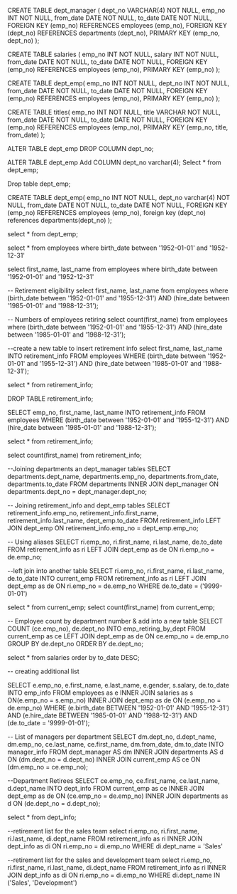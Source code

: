 CREATE TABLE dept_manager (
dept_no VARCHAR(4) NOT NULL,
    emp_no INT NOT NULL,
    from_date DATE NOT NULL,
    to_date DATE NOT NULL,
FOREIGN KEY (emp_no) REFERENCES employees (emp_no),
FOREIGN KEY (dept_no) REFERENCES departments (dept_no),
    PRIMARY KEY (emp_no, dept_no)
);

CREATE TABLE salaries (
	emp_no INT NOT NULL,
	salary INT NOT NULL, 
	from_date DATE NOT NULL,
	to_date DATE NOT NULL,
	FOREIGN KEY (emp_no) REFERENCES employees (emp_no),
	PRIMARY KEY (emp_no)
);

CREATE TABLE dept_emp(
	emp_no INT NOT NULL,
	dept_no INT NOT NULL,
	from_date DATE NOT NULL,
	to_date DATE NOT NULL,
	FOREIGN KEY (emp_no) REFERENCES employees (emp_no),
	PRIMARY KEY (emp_no)
);

CREATE TABLE titles(
	emp_no INT NOT NULL,
	title VARCHAR NOT NULL,
	from_date DATE NOT NULL,
	to_date DATE NOT NULL,
	FOREIGN KEY (emp_no) REFERENCES employees (emp_no),
	PRIMARY KEY (emp_no, title, from_date)
);

ALTER TABLE dept_emp
DROP COLUMN dept_no;

ALTER TABLE dept_emp
Add COLUMN dept_no varchar(4);
Select * from dept_emp;

Drop table dept_emp;


CREATE TABLE dept_emp(
	emp_no INT NOT NULL,
	dept_no varchar(4) NOT NULL,
	from_date DATE NOT NULL,
	to_date DATE NOT NULL,
	FOREIGN KEY (emp_no) REFERENCES employees (emp_no),
	foreign key (dept_no) references departments(dept_no)
);

select * from dept_emp;

select * from employees 
where birth_date between '1952-01-01' and '1952-12-31'

select first_name, last_name from employees 
where birth_date between '1952-01-01' and '1952-12-31'


-- Retirement eligibility
select first_name, last_name from employees
where (birth_date between '1952-01-01' and '1955-12-31') 
AND (hire_date between '1985-01-01' and '1988-12-31');


-- Numbers of employees retiring
select count(first_name) from employees
where (birth_date between '1952-01-01' and '1955-12-31') 
AND (hire_date between '1985-01-01' and '1988-12-31');

--create a new table to insert retirement info
select first_name, last_name INTO retirement_info FROM employees
WHERE (birth_date between '1952-01-01' and '1955-12-31') AND
(hire_date between '1985-01-01' and '1988-12-31');

select * from retirement_info;

DROP TABLE retirement_info; 

SELECT emp_no, first_name, last_name INTO retirement_info
FROM employees WHERE (birth_date between '1952-01-01' and '1955-12-31') AND
(hire_date between '1985-01-01' and '1988-12-31');

select * from retirement_info;

select count(first_name) from retirement_info;

--Joining departments an dept_manager tables
SELECT departments.dept_name,
	   departments.emp_no,
	   departments.from_date,
	   departments.to_date
FROM departments INNER JOIN dept_manager 
ON departments.dept_no = dept_manager.dept_no;

-- Joining retirement_info and dept_emp tables
SELECT retirement_info.emp_no,
	   retirement_info.first_name,
	   retirement_info.last_name,
	   dept_emp.to_date
FROM retirement_info LEFT JOIN dept_emp
ON retirement_info.emp_no = dept_emp.emp_no;

-- Using aliases
SELECT ri.emp_no,
	   ri.first_name,
	   ri.last_name,
	   de.to_date
FROM retirement_info as ri LEFT JOIN dept_emp as de
ON ri.emp_no = de.emp_no;

--left join into another table
SELECT ri.emp_no,
	   ri.first_name,
	   ri.last_name,
	   de.to_date
INTO current_emp
FROM retirement_info as ri LEFT JOIN dept_emp as de 
ON ri.emp_no = de.emp_no WHERE de.to_date = ('9999-01-01')

	   

select * from current_emp;
select count(first_name) from current_emp;

-- Employee count by department number & add into a new table
SELECT COUNT (ce.emp_no), de.dept_no
INTO emp_retiring_by_dept
FROM current_emp as ce LEFT JOIN dept_emp as de
ON ce.emp_no = de.emp_no
GROUP BY de.dept_no
ORDER BY de.dept_no;

select * from salaries order by to_date DESC;


-- creating additional list

SELECT e.emp_no,
	   e.first_name,
	   e.last_name,
	   e.gender,
	   s.salary,
	   de.to_date
INTO emp_info
FROM employees as e INNER JOIN salaries as s
ON(e.emp_no = s.emp_no)
INNER JOIN dept_emp as de ON (e.emp_no = de.emp_no)
WHERE (e.birth_date BETWEEN '1952-01-01' AND '1955-12-31')
     AND (e.hire_date BETWEEN '1985-01-01' AND '1988-12-31')
	 AND (de.to_date = '9999-01-01');
	 
-- List of managers per department
SELECT  dm.dept_no,
        d.dept_name,
        dm.emp_no,
        ce.last_name,
        ce.first_name,
        dm.from_date,
        dm.to_date
INTO manager_info
FROM dept_manager AS dm
    INNER JOIN departments AS d
        ON (dm.dept_no = d.dept_no)
    INNER JOIN current_emp AS ce
        ON (dm.emp_no = ce.emp_no);

--Department Retirees
SELECT ce.emp_no,
	   ce.first_name,
	   ce.last_name,
	   d.dept_name
INTO dept_info
FROM current_emp as ce INNER JOIN dept_emp as de
ON (ce.emp_no = de.emp_no)
INNER JOIN departments as d
ON (de.dept_no = d.dept_no);

select * from dept_info;

--retirement list for the sales team
select ri.emp_no,
	   ri.first_name,
	   ri.last_name,
	   di.dept_name
FROM retirement_info as ri INNER JOIN dept_info as di
ON ri.emp_no = di.emp_no WHERE di.dept_name = 'Sales'



--retirement list for the sales and development team
select ri.emp_no,
	   ri.first_name,
	   ri.last_name,
	   di.dept_name
FROM retirement_info as ri INNER JOIN dept_info as di
ON ri.emp_no = di.emp_no WHERE di.dept_name IN ('Sales', 'Development')
